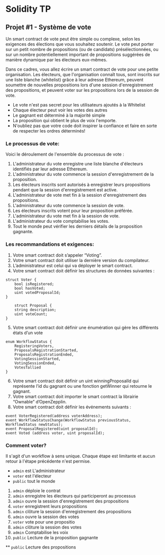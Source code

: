 # Solidity TP

## Projet #1 - Système de vote

Un smart contract de vote peut être simple ou complexe, selon les exigences des élections que vous souhaitez soutenir. Le vote peut porter sur un petit nombre de propositions (ou de candidats) présélectionnées, ou sur un nombre potentiellement important de propositions suggérées de manière dynamique par les électeurs eux-mêmes.

Dans ce cadres, vous allez écrire un smart contract de vote pour une petite organisation. Les électeurs, que l'organisation connaît tous, sont inscrits sur une liste blanche (whitelist) grâce à leur adresse Ethereum, peuvent soumettre de nouvelles propositions lors d'une session d'enregistrement des propositions, et peuvent voter sur les propositions lors de la session de vote.

- Le vote n'est pas secret pour les utilisateurs ajoutés à la Whitelist 
- Chaque électeur peut voir les votes des autres
- Le gagnant est déterminé à la majorité simple
- La proposition qui obtient le plus de voix l'emporte.
- N'oubliez pas que votre code doit inspirer la confiance et faire en sorte de respecter les ordres déterminés!

### Le processus de vote:

Voici le déroulement de l'ensemble du processus de vote :

1. L'administrateur du vote enregistre une liste blanche d'électeurs identifiés par leur adresse Ethereum.
2. L'administrateur du vote commence la session d'enregistrement de la proposition.
3. Les électeurs inscrits sont autorisés à enregistrer leurs propositions pendant que la session d'enregistrement est active.
4. L'administrateur de vote met fin à la session d'enregistrement des propositions.
5. L'administrateur du vote commence la session de vote.
6. Les électeurs inscrits votent pour leur proposition préférée.
7. L'administrateur du vote met fin à la session de vote.
8. L'administrateur du vote comptabilise les votes.
9. Tout le monde peut vérifier les derniers détails de la proposition gagnante.

### Les recommandations et exigences:

1. Votre smart contract doit s’appeler “Voting”.
2. Votre smart contract doit utiliser la dernière version du compilateur.
3. L’administrateur est celui qui va déployer le smart contract.
4. Votre smart contract doit définir les structures de données suivantes :
```solidity
struct Voter {
    bool isRegistered;
    bool hasVoted;
    uint votedProposalId;
}

    struct Proposal {
    string description;
    uint voteCount;
}
```

5. Votre smart contract doit définir une énumération qui gère les différents états d’un vote
```solidity
enum WorkflowStatus {
    RegisteringVoters,
    ProposalsRegistrationStarted,
    ProposalsRegistrationEnded,
    VotingSessionStarted,
    VotingSessionEnded,
    VotesTallied
}
```

6. Votre smart contract doit définir un uint winningProposalId qui représente l’id du gagnant ou une fonction getWinner qui retourne le gagnant.
7. Votre smart contract doit importer le smart contract la librairie “Ownable” d’OpenZepplin.
8. Votre smart contract doit définir les événements suivants :

```solidity
event VoterRegistered(address voterAddress);
event WorkflowStatusChange(WorkflowStatus previousStatus, WorkflowStatus newStatus);
event ProposalRegistered(uint proposalId);
event Voted (address voter, uint proposalId);
```

### Comment voter?

Il s'agit d'un workflow à sens unique. Chaque étape est limitante et aucun retour à l'étape précédente n'est permise.

- `admin` est L'administrateur
- `voter` est l'électeur
- `public` tout le monde

1. `admin` déploie le contrat
2. `admin` enregistre les électeurs qui participeront au processus
3. `admin` ouvre la session d'enregistrement des propositions
4. `voter` enregistrent leurs propositions
5. `admin` clôture la session d'enregistrement des propositions
6. `admin` ouvre la session des votes
7. `voter` vote pour une propositio
8. `admin` clôture la session des votes
9. `admin` Comptabilise les voix
10. `public` Lecture de la proposition gagnante

** `public` Lecture des propositions